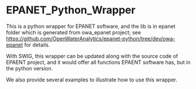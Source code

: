 # EPANET_Python_Wrapper

This is a python wrapper for EPANET software, and the lib is in epanet folder which is generated from owa_epanet project; see https://github.com/OpenWaterAnalytics/epanet-python/tree/dev/owa-epanet for details.

With SWIG, this wrapper can be updated along with the source code of EPAENT project, and it would offer all functions EPAENT software has, but in the python version.

We also provide several examples to illustrate how to use this wrapper.
